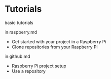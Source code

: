 # Tutorials
basic tutorials


in raspberry.md
- Get started with your project in a Raspberry Pi
- Clone repositories from your Raspberry Pi

in github.md
- Raspberry Pi project setup
- Use a repository